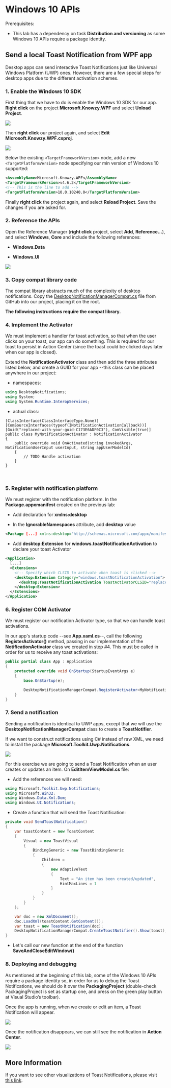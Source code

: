 Windows 10 APIs
===============

Prerequisites:

-   This lab has a dependency on task **Distribution and versioning** as some
    Windows 10 APIs require a package identity.

Send a local Toast Notification from WPF app
--------------------------------------------

Desktop apps can send interactive Toast Notifications just like Universal
Windows Platform (UWP) ones. However, there are a few special steps for desktop
apps due to the different activation schemes.

### 1. Enable the Windows 10 SDK

First thing that we have to do is enable the Windows 10 SDK for our app. **Right
click** on the project **Microsoft.Knowzy.WPF** and select **Unload Project**.

![](../media/Picture9.png)

Then **right click** our project again, and select **Edit
Microsoft.Knowzy.WPF.csproj**.

![](../media/Picture10.png)

Below the existing `<TargetFrameworkVersion>` node, add a new
`<TargetPlatformVersion>` node specifying our min version of Windows 10
supported:

~~~~~~~~~~~~~~~~~~~~~~~~~~~~~~~~~~~~~~~~~~~~~~~~~~~~~~~~~~~~~~~~~~~~~~~~~~~~ xml
<AssemblyName>Microsoft.Knowzy.WPF</AssemblyName>
<TargetFrameworkVersion>v4.6.2</TargetFrameworkVersion>
<!-- This is the line to add -->
<TargetPlatformVersion>10.0.10240.0</TargetPlatformVersion>
~~~~~~~~~~~~~~~~~~~~~~~~~~~~~~~~~~~~~~~~~~~~~~~~~~~~~~~~~~~~~~~~~~~~~~~~~~~~~~~~

Finally **right click** the project again, and select **Reload Project**. Save
the changes if you are asked for.

### 2. Reference the APIs

Open the Reference Manager (**right click** project, select **Add**,
**Reference...**), and select **Windows**, **Core** and include the following
references:

-   **Windows.Data**

-   **Windows.UI**

![](../media/Picture11.png)

### 3. Copy compat library code

The compat library abstracts much of the complexity of desktop notifications.
Copy the
[DesktopNotificationManagerCompat.cs](https://raw.githubusercontent.com/WindowsNotifications/desktop-toasts/master/CS/DesktopToastsApp/DesktopNotificationManagerCompat.cs)
file from GitHub into our project, placing it on the root.

**The following instructions require the compat library.**

### 4. Implement the Activator

We must implement a handler for toast activation, so that when the user clicks
on your toast, our app can do something. This is required for our toast to
persist in Action Center (since the toast could be clicked days later when our
app is closed).

Extend the **NotificationActivator** class and then add the three attributes
listed below, and create a GUID for your app --this class can be placed anywhere
in our project:

-   namespaces:

~~~~~~~~~~~~~~~~~~~~~~~~~~~~~~~~~~~~~~~~~~~~~~~~~~~~~~~~~~~~~~~~~~~~~~~~~ csharp
using DesktopNotifications;
using System;
using System.Runtime.InteropServices;
~~~~~~~~~~~~~~~~~~~~~~~~~~~~~~~~~~~~~~~~~~~~~~~~~~~~~~~~~~~~~~~~~~~~~~~~~~~~~~~~

-   actual class:

~~~~~~~~~~~~~~~~~~~~~~~~~~~~~~~~~~~~~~~~~~~~~~~~~~~~~~~~~~~~~~~~~~~~~~~~~~~~~~~~
[ClassInterface(ClassInterfaceType.None)]
[ComSourceInterfaces(typeof(INotificationActivationCallback))]
[Guid("replaced-with-your-guid-C173E6ADF0C3"), ComVisible(true)]
public class MyNotificationActivator : NotificationActivator
{
    public override void OnActivated(string invokedArgs, NotificationUserInput userInput, string appUserModelId)
    {
        // TODO Handle activation
    }
}
~~~~~~~~~~~~~~~~~~~~~~~~~~~~~~~~~~~~~~~~~~~~~~~~~~~~~~~~~~~~~~~~~~~~~~~~~~~~~~~~

 

### 5. Register with notification platform

We must register with the notification platform. In the **Package.appxmanifest**
created on the previous lab:

-   Add declaration for **xmlns:desktop**

-   In the **IgnorableNamespaces** attribute, add **desktop** value

~~~~~~~~~~~~~~~~~~~~~~~~~~~~~~~~~~~~~~~~~~~~~~~~~~~~~~~~~~~~~~~~~~~~~~~~~~~~ xml
<Package [...] xmlns:desktop="http://schemas.microsoft.com/appx/manifest/desktop/windows10" IgnorableNamespaces="[...] desktop">
~~~~~~~~~~~~~~~~~~~~~~~~~~~~~~~~~~~~~~~~~~~~~~~~~~~~~~~~~~~~~~~~~~~~~~~~~~~~~~~~

-   Add **desktop:Extension** for **windows.toastNotificationActivation** to
    declare your toast Activator

~~~~~~~~~~~~~~~~~~~~~~~~~~~~~~~~~~~~~~~~~~~~~~~~~~~~~~~~~~~~~~~~~~~~~~~~~~~~ xml
<Application>
  [...]
  <Extensions>
    <!-- Specify which CLSID to activate when toast is clicked -->
    <desktop:Extension Category="windows.toastNotificationActivation">
      <desktop:ToastNotificationActivation ToastActivatorCLSID="replaced-with-your-guid-C173E6ADF0C3" />
    </desktop:Extension>
  </Extensions>
</Application>
~~~~~~~~~~~~~~~~~~~~~~~~~~~~~~~~~~~~~~~~~~~~~~~~~~~~~~~~~~~~~~~~~~~~~~~~~~~~~~~~

### 6. Register COM Activator

We must register our notification Activator type, so that we can handle toast
activations.

In our app's startup code --see **App.xaml.cs**--, call the following
**RegisterActivator()** method, passing in our implementation of the
**NotificationActivator** class we created in step \#4. This must be called in
order for us to receive any toast activations:

~~~~~~~~~~~~~~~~~~~~~~~~~~~~~~~~~~~~~~~~~~~~~~~~~~~~~~~~~~~~~~~~~~~~~~~~~ csharp
public partial class App : Application
{
    protected override void OnStartup(StartupEventArgs e)
    {
        base.OnStartup(e);

        DesktopNotificationManagerCompat.RegisterActivator<MyNotificationActivator>();
    }
}
~~~~~~~~~~~~~~~~~~~~~~~~~~~~~~~~~~~~~~~~~~~~~~~~~~~~~~~~~~~~~~~~~~~~~~~~~~~~~~~~

### 7. Send a notification

Sending a notification is identical to UWP apps, except that we will use the
**DesktopNotificationManagerCompat** class to create a **ToastNotifier**.

If we want to construct notifications using C\# instead of raw XML, we need to
install the package **Microsoft.Toolkit.Uwp.Notifications**.

![](../media/Picture12.png)

For this exercise we are going to send a Toast Notification when an user creates
or updates an item. On **EditItemViewModel.cs** file:

-   Add the references we will need:

~~~~~~~~~~~~~~~~~~~~~~~~~~~~~~~~~~~~~~~~~~~~~~~~~~~~~~~~~~~~~~~~~~~~~~~~~ csharp
using Microsoft.Toolkit.Uwp.Notifications;
using Microsoft.Win32;
using Windows.Data.Xml.Dom;
using Windows.UI.Notifications;
~~~~~~~~~~~~~~~~~~~~~~~~~~~~~~~~~~~~~~~~~~~~~~~~~~~~~~~~~~~~~~~~~~~~~~~~~~~~~~~~

-   Create a function that will send the Toast Notification:

~~~~~~~~~~~~~~~~~~~~~~~~~~~~~~~~~~~~~~~~~~~~~~~~~~~~~~~~~~~~~~~~~~~~~~~~~ csharp
private void SendToastNotification()
{
    var toastContent = new ToastContent
    {
        Visual = new ToastVisual
        {
            BindingGeneric = new ToastBindingGeneric
            {
                Children =
                {
                    new AdaptiveText
                    {
                        Text = "An item has been created/updated",
                        HintMaxLines = 1
                    }
                }
            }
        }
    };

    var doc = new XmlDocument();
    doc.LoadXml(toastContent.GetContent());
    var toast = new ToastNotification(doc);
    DesktopNotificationManagerCompat.CreateToastNotifier().Show(toast);
}
~~~~~~~~~~~~~~~~~~~~~~~~~~~~~~~~~~~~~~~~~~~~~~~~~~~~~~~~~~~~~~~~~~~~~~~~~~~~~~~~

-   Let's call our new function at the end of the function
    **SaveAndCloseEditWindow()**

### 8. Deploying and debugging

As mentioned at the beginning of this lab, some of the Windows 10 APIs require a
package identity so, in order for us to debug the Toast Notifications, we should
do it over the **PackagingProject** (double-check PackagingProject is set as
startup one, and press on the green play button at Visual Studio’s toolbar).

Once the app is running, when we create or edit an item, a Toast Notification
will appear.

![](../media/Picture14.png)

Once the notification disappears, we can still see the notification in **Action
Center**.

![](../media/Picture15.png)

More Information
----------------

If you want to see other visualizations of Toast Notifications, please visit
[this
link](https://docs.microsoft.com/en-us/windows/uwp/design/shell/tiles-and-notifications/adaptive-interactive-toasts).
